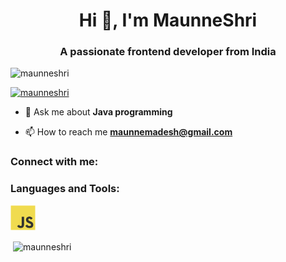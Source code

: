 <h1 align="center">Hi 👋, I'm MaunneShri</h1>
<h3 align="center">A passionate frontend developer from India</h3>

<p align="left"> <img src="https://komarev.com/ghpvc/?username=maunneshri&label=Profile%20views&color=0e75b6&style=flat" alt="maunneshri" /> </p>

<p align="left"> <a href="https://github.com/ryo-ma/github-profile-trophy"><img src="https://github-profile-trophy.vercel.app/?username=maunneshri" alt="maunneshri" /></a> </p>

- 💬 Ask me about **Java programming**

- 📫 How to reach me **maunnemadesh@gmail.com**

<h3 align="left">Connect with me:</h3>
<p align="left">
</p>

<h3 align="left">Languages and Tools:</h3>
<p align="left"> <a href="https://developer.mozilla.org/en-US/docs/Web/JavaScript" target="_blank" rel="noreferrer"> <img src="https://raw.githubusercontent.com/devicons/devicon/master/icons/javascript/javascript-original.svg" alt="javascript" width="40" height="40"/> </a> </p>

<p>&nbsp;<img align="center" src="https://github-readme-stats.vercel.app/api?username=maunneshri&show_icons=true&locale=en" alt="maunneshri" /></p>
